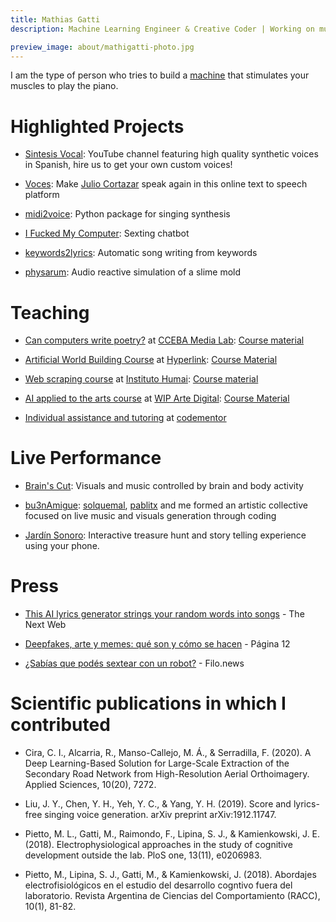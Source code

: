 ```yaml
---
title: Mathias Gatti
description: Machine Learning Engineer & Creative Coder | Working on music information retrieval and natural language processing | 🤖 I like to make computers talk and sing

preview_image: about/mathigatti-photo.jpg
---
```


I am the type of person who tries to build a [machine](https://youtu.be/2TdsMe_1JtU?t=337) that stimulates your muscles to play the piano.

# Highlighted Projects

- [Sintesis Vocal](https://sintesisvocal.com/): YouTube channel featuring high quality synthetic voices in Spanish, hire us to get your own custom voices!

- [Voces](https://voces.mathigatti.com/): Make [Julio Cortazar](https://es.wikipedia.org/wiki/Julio_Cort%C3%A1zar) speak again in this online text to speech platform

- [midi2voice](https://pypi.org/project/midi2voice/): Python package for singing synthesis

- [I Fucked My Computer](https://erato.fun/sexting): Sexting chatbot

- [keywords2lyrics](https://erato.fun/): Automatic song writing from keywords

- [physarum](https://physarum.mathigatti.com/): Audio reactive simulation of a slime mold

# Teaching

- [Can computers write poetry?](https://www.cceba.org.ar/medialab/pueden-escribir-poesia-las-computadoras) at [CCEBA Media Lab](https://www.cceba.org.ar/medialab/): [Course material](https://docs.google.com/document/d/e/2PACX-1vQUugllkjwgJi3tV_czOiBtw_mKahBUYI7ojj1E3LSWAmix0rAGXOThrExwCLm59NGjmcg08TPl1bWr/pub)

- [Artificial World Building Course](https://hyperlink.academy/courses/artificial-world-building/90/cohorts/82) at [Hyperlink](https://hyperlink.academy/): [Course Material](https://github.com/mathigatti/ArtificialWorldBuildingCourse)

- [Web scraping course](https://ihum.ai/cursos/web) at [Instituto Humai](http://ihum.ai/): [Course material](https://github.com/institutohumai/cursos-python/tree/master/Scraping)

- [AI applied to the arts course](https://wipartedigital.com/2020/08/30/arte-en-colaboracion-con-maquinas-inteligencia-artificial-aplicada-a-la-generacion-de-texto-y-audio-taller-por-mathi-gatti/) at [WIP Arte Digital](https://wipartedigital.com/): [Course Material](https://github.com/mathigatti/ArtWithAICourse)

- [Individual assistance and tutoring](https://www.codementor.io/@mathiasgatti) at [codementor](https://www.codementor.io/)

# Live Performance

- <a href="https://vimeo.com/250628033">Brain's Cut</a>: Visuals and music controlled by brain and body activity

- <a href="https://www.youtube.com/watch?v=stfLFoA8maM">bu3nAmigue</a>: [solquemal](https://solquemal.com), [pablitx](https://pablitx.com/) and me formed an artistic collective focused on live music and visuals generation through coding

- <a href="https://www.buenosaires.gob.ar/fiba/jardin-sonoro-volumen-2">Jardín Sonoro</a>: Interactive treasure hunt and story telling experience using your phone.

# Press

- [This AI lyrics generator strings your random words into songs](https://thenextweb.com/news/this-ai-lyrics-generator-strings-your-random-words-into-songs) - The Next Web

- [Deepfakes, arte y memes: qué son y cómo se hacen](https://www.pagina12.com.ar/263098-deepfakes-arte-y-memes-que-son-y-como-se-hacen) - Página 12

- [¿Sabías que podés sextear con un robot?](https://www.filo.news/tecnologia/VIDEO--Sabias-que-podes-sextear-con-un-robot--20220210-0022.html) - Filo.news

# Scientific publications in which I contributed

- Cira, C. I., Alcarria, R., Manso-Callejo, M. Á., & Serradilla, F. (2020). A Deep Learning-Based Solution for Large-Scale Extraction of the Secondary Road Network from High-Resolution Aerial Orthoimagery. Applied Sciences, 10(20), 7272.

- Liu, J. Y., Chen, Y. H., Yeh, Y. C., & Yang, Y. H. (2019). Score and lyrics-free singing voice generation. arXiv preprint arXiv:1912.11747.

- Pietto, M. L., Gatti, M., Raimondo, F., Lipina, S. J., & Kamienkowski, J. E. (2018). Electrophysiological approaches in the study of cognitive development outside the lab. PloS one, 13(11), e0206983.

- Pietto, M., Lipina, S. J., Gatti, M., & Kamienkowski, J. (2018). Abordajes electrofisiológicos en el estudio del desarrollo cogntivo fuera del laboratorio. Revista Argentina de Ciencias del Comportamiento (RACC), 10(1), 81-82.

